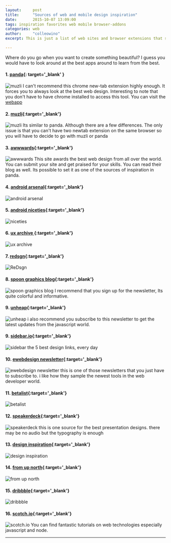 ```yaml
---
layout:     post
title:      "Sources of web and mobile design inspiration"
date:       2015-10-07 13:09:00
tags: inspiration favorites web mobile browser-addons
categories: web
author:     "colleowino"
excerpt: This is just a list of web sites and browser extensions that showcase the best digital designs and helps keep you in the loop regarding web/mobile trends.

---
```

Where do you go when you want to create something beautiful? I guess you would have to look around at the best apps around to learn from the best. 

#### 1. [panda](http://www.usepanda.com/){: target='_blank' }
![muzli](/img/panda.png)
	I can't recommend this chrome new-tab extension highly enough. It forces you to always look at the best web design. Interesting to note that you don't have to have chrome installed to access this tool. You can visit the [webapp](http://usepanda.com/app/#/)

#### 2. [muzli](http://muz.li/){:target='_blank'} 
![muzli](/img/muzli.png)
	Its similar to panda. Although there are a few differences. The only issue is that you can't have two newtab extension on the same browser so you will have to decide to go with muzli or panda 

#### 3. [awwwards](http://www.awwwards.com/){:target='_blank'}
![awwwards](/img/awwwards.png)
	This site awards the best web design from all over the world. You can submit your site and get praised for your skills. You can read their blog as well. Its possible to set it as one of the sources of inspiration in panda.

#### 4. [android arsenal](https://android-arsenal.com/){:target='_blank'}
![android arsenal](/img/android-arsenal.png)

#### 5. [android niceties](http://androidniceties.tumblr.com/){:target='_blank'}
![niceties](/img/niceties.png)

#### 6. [ux archive ](http://uxarchive.com/){:target='_blank'}
![ux archive](/img/uxarchive.png)

#### 7. [redsgn](http://redsgn.co/){:target='_blank'}
![ReDsgn](/img/redsgn.png)

#### 8. [spoon graphics blog](http://blog.spoongraphics.co.uk/){:target='_blank'}
![spoon graphics blog](/img/spoongraphics.png)
	I recommend that you sign up for the newsletter, Its quite colorful and informative.

#### 9. [unheap](http://www.unheap.com/){:target='_blank'}
![unheap](/img/unheap.png)
	i also recommend you subscribe to this newsletter to get the latest updates from the javascript world.

#### 9. [sidebar.io](http://sidebar.io/){:target='_blank'}
![sidebar](/img/sidebar.png) the 5 best design links, every day

#### 10. [ewebdesign newsletter](http://ewebdesign.com/weekly-newsletters-archive/){:target='_blank'}
![ewebdesign newsletter](/img/ewebdesign.png)
	this is one of those newsletters that you just have to subscribe to. i like how they sample the newest tools in the web developer world.

#### 11. [betalist](http://betalist.com/){:target='_blank'}
![betalist](/img/betalist.png)

#### 12. [speakerdeck](https://speakerdeck.com/){:target='_blank'}
![speakerdeck](/img/speaker-deck.png)
	this is one source for the best presentation designs. there may be no audio but the typography is enough 

#### 13. [design inspiration](http://designspiration.net){:target='_blank'}
![design inspiration](/img/design-inspiration.png)

#### 14. [from up north](http://fromupnorth.com){:target='_blank'}
![from up north](/img/upnorth.png)

#### 15. [dribbble](https://dribbble.com/){:target='_blank'}
![dribbble](/img/dribbble.png)

#### 16. [scotch.io](https://scotch.io){:target='_blank'}
![scotch.io](/img/scotch.png)
You can find fantastic tutorials on web technologies especially javascript and node.

-----


